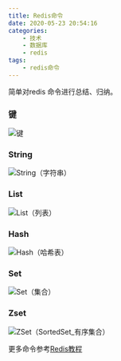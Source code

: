 ```yaml
---
title: Redis命令
date: 2020-05-23 20:54:16
categories:
    - 技术
    - 数据库
    - redis
tags:
    - redis命令
---
```


简单对redis 命令进行总结、归纳。

<!--more-->

### 键

![键](https://gitee.com/bookandmusic/imgs/raw/master/uPic/2020%2005/键%20.png)

### String

![String（字符串）](https://gitee.com/bookandmusic/imgs/raw/master/uPic/2020%2005/String（字符串）%20.png)

### List

![List（列表）](https://gitee.com/bookandmusic/imgs/raw/master/uPic/2020%2005/List（列表）%20.png)

### Hash

![Hash（哈希表）](https://gitee.com/bookandmusic/imgs/raw/master/uPic/2020%2005/Hash（哈希表）%20.png)

### Set

![Set（集合）](https://gitee.com/bookandmusic/imgs/raw/master/uPic/2020%2005/Set（集合）%20.png)

### Zset

![ZSet（SortedSet_有序集合）](https://gitee.com/bookandmusic/imgs/raw/master/uPic/2020%2005/ZSet（SortedSet_有序集合）%20.png)

更多命令参考[Redis教程](https://cloud.tencent.com/developer/doc/1203)